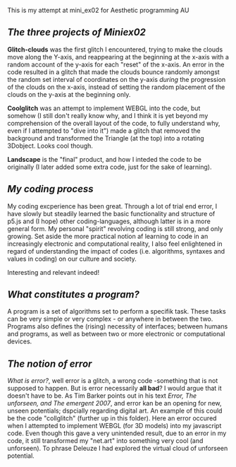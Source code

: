 This is my attempt at mini_ex02 for Aesthetic programming AU

<h2> <b> <i>The three projects of Miniex02</h2> </b> </i>

<b>Glitch-clouds</b> was the first glitch I encountered, trying to make the clouds move along the Y-axis, and reappearing at the beginning at the x-axis with a random account of the y-axis for each "reset" of the x-axis. An error in the code resulted in a glitch that made the clouds bounce randomly amongst the random set interval of coordinates on the y-axis <i>during</i> the progression of the clouds on the x-axis, instead of setting the random placement of the clouds on the y-axis at the beginning only.

<b>Coolglitch</b> was an attempt to implement WEBGL into the code, but somehow (I still don't really know why, and I think it is yet beyond my comprehension of the overall layout of the code, to fully understand why, even if I attempted to "dive into it") made a glitch that removed the background and transformed the Triangle (at the top) into a rotating 3Dobject. Looks cool though.

<b>Landscape</b> is the "final" product, and how I inteded the code to be originally (I later added some extra code, just for the sake of learning).

<h2> <b> <i>My coding process</h2> </b> </i>
My coding excperience has been great. Through a lot of trial end error, I have slowly but steadily learned the basic functionality and structure of p5.js and (I hope) other coding-languages, although latter is in a more general form. My personal "spirit" revolving coding is still strong, and only growing. Set aside the more practical notion af learning to code in an increasingly electronic and computational reality, I also feel enlightened in regard of understanding the impact of codes (i.e. algorithms, syntaxes and values in coding) on our culture and society.

Interesting and relevant indeed!

<h2> <b> <i>What constitutes a program?</h2> </b> </i>
A program is a set of algorithms set to perform a specifik task. These tasks can be very simple or very complex - or anywhere in between the two. Programs also defines the (rising) necessity of interfaces; between humans and programs, as well as between two or more electronic or computational devices.


<h2> <b> <i>The notion of error</h2> </b> </i>
<i>What is error?</i>, well error is a glitch, a wrong code -something that is not supposed to happen. But is error necessarily <b>all bad</b>? 
I would argue that it doesn't have to be. As Tim Barker points out in his text <i> Error, The unforseen, and The emergent 2007</i>, and error kan be an opening for new, unseen potentials; dspcially regarding digital art. An example of this could be the code "collglitch" (further up in this folder). Here an error occured when I attempted to implement WEBGL (for 3D models) into my javascript code. Even though this gave a very unintended result, due to an error in my code, it still transformed my "net.art" into something very cool (and unforseen). To phrase Deleuze I had explored the virtual cloud of unforseen potential.
